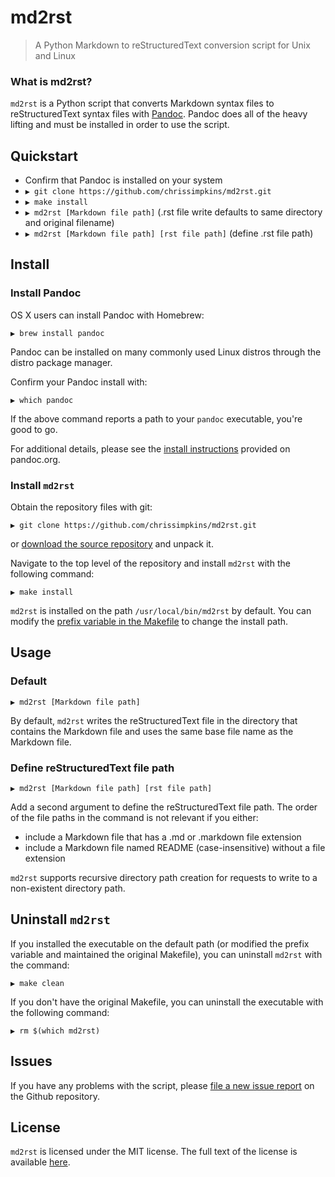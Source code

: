 # md2rst

> A Python Markdown to reStructuredText conversion script for Unix and Linux

### What is md2rst?

`md2rst` is a Python script that converts Markdown syntax files to reStructuredText syntax files with [Pandoc](http://pandoc.org).  Pandoc does all of the heavy lifting and must be installed in order to use the script.

## Quickstart

- Confirm that Pandoc is installed on your system
- `▶ git clone https://github.com/chrissimpkins/md2rst.git`
- `▶ make install`
- `▶ md2rst [Markdown file path]` (.rst file write defaults to same directory and original filename)
- `▶ md2rst [Markdown file path] [rst file path]` (define .rst file path)

## Install

### Install Pandoc

OS X users can install Pandoc with Homebrew:

```
▶ brew install pandoc
```

Pandoc can be installed on many commonly used Linux distros through the distro package manager.

Confirm your Pandoc install with:

```
▶ which pandoc
```

If the above command reports a path to your `pandoc` executable, you're good to go.

For additional details, please see the [install instructions](http://pandoc.org/installing.html) provided on pandoc.org.


### Install `md2rst`

Obtain the repository files with git:

```
▶ git clone https://github.com/chrissimpkins/md2rst.git
```

or [download the source repository](https://github.com/chrissimpkins/md2rst/archive/master.zip) and unpack it.

Navigate to the top level of the repository and install `md2rst` with the following command:

```
▶ make install
```

`md2rst` is installed on the path `/usr/local/bin/md2rst` by default.  You can modify the [prefix variable in the Makefile](https://github.com/chrissimpkins/md2rst/blob/master/Makefile#L1) to change the install path.

## Usage

### Default

```
▶ md2rst [Markdown file path]
```

By default, `md2rst` writes the reStructuredText file in the directory that contains the Markdown file and uses the same base file name as the Markdown file.

### Define reStructuredText file path

```
▶ md2rst [Markdown file path] [rst file path]
```

Add a second argument to define the reStructuredText file path.  The order of the file paths in the command is not relevant if you either:

- include a Markdown file that has a .md or .markdown file extension
- include a Markdown file named README (case-insensitive) without a file extension

`md2rst` supports recursive directory path creation for requests to write to a non-existent directory path.

## Uninstall `md2rst`

If you installed the executable on the default path (or modified the prefix variable and maintained the original Makefile), you can uninstall `md2rst` with the command:

```
▶ make clean
```

If you don't have the original Makefile, you can uninstall the executable with the following command:

```
▶ rm $(which md2rst)
```

## Issues

If you have any problems with the script, please [file a new issue report](https://github.com/chrissimpkins/md2rst/issues/new) on the Github repository.

## License
`md2rst` is licensed under the MIT license.  The full text of the license is available [here](https://github.com/chrissimpkins/md2rst/blob/master/LICENSE).
